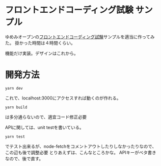 # フロントエンドコーディング試験 サンプル


ゆめみオープンの[フロントエンドコーディング試験](https://notion.yumemi.co.jp/0e9ef27b55704d7882aab55cc86c999d)サンプルを適当に作ってみた。
掛かった時間は４時間くらい。

機能だけ実装。デザインはこれから。


# 開発方法

    yarn dev

これで、localhost:3000にアクセスすれば動くのが作れる。

    yarn build

は多分通らないので、適宜コード修正必要


APIに関しては、unit testを書いている。

    yarn test

でテスト出来るが、node-fetchをコメントアウトしたりしなかったりなので、この辺も後で調整必要
とりあえずは、こんなところかな。
APIキーがベタ書きなので、後で直す。
